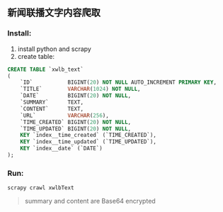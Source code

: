 ## 新闻联播文字内容爬取

### Install:
1. install python and scrapy
2. create table:
```sql
CREATE TABLE `xwlb_text`
(
    `ID`           BIGINT(20) NOT NULL AUTO_INCREMENT PRIMARY KEY,
    `TITLE`        VARCHAR(1024) NOT NULL,
    `DATE`         BIGINT(20) NOT NULL,
    `SUMMARY`      TEXT,
    `CONTENT`      TEXT,
    `URL`          VARCHAR(256),
    `TIME_CREATED` BIGINT(20) NOT NULL,
    `TIME_UPDATED` BIGINT(20) NOT NULL,
    KEY `index__time_created` (`TIME_CREATED`),
    KEY `index__time_updated` (`TIME_UPDATED`),
    KEY `index__date` (`DATE`)
);
```

### Run:
`scrapy crawl xwlbText`
> summary and content are Base64 encrypted